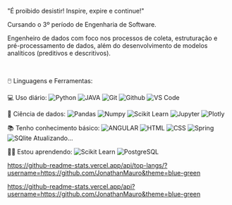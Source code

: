 "É proibido desistir! Inspire, expire e continue!" 

Cursando o 3º período de Engenharia de Software. 

Engenheiro de dados com foco nos processos de coleta, estruturação e pré-processamento de dados, além do desenvolvimento de modelos analíticos (preditivos e descritivos).







<br>

  🖱️ Linguagens e Ferramentas:

  💻 Uso diário:
 ![Python](https://img.shields.io/badge/Python-3776AB?style=for-the-badge&logo=python&logoColor=white)
 ![JAVA](https://img.shields.io/badge/Java-ED8B00?style=for-the-badge&logo=java&logoColor=white)
 ![Git](https://img.shields.io/badge/-Git-black?style=flat-square&logo=Git)
 ![Github](https://img.shields.io/badge/-Github-black?style=flat-square&logo=Github)
 ![VS Code](https://img.shields.io/badge/-VS%20Code-black?style=flat-square&logo=visual-studio-code)
 
  🎲 Ciência de dados:
 ![Pandas](https://img.shields.io/badge/-Pandas-black?style=flat-square&logo=Pandas)
 ![Numpy](https://img.shields.io/badge/-Numpy-black?style=flat-square&logo=Numpy)
 ![Scikit Learn](https://img.shields.io/badge/-Scikit%20Learn-black?style=flat-square&logo=scikit-learn)
 ![Jupyter](https://img.shields.io/badge/-Jupyter-black?style=flat-square&logo=Jupyter)
 ![Plotly](https://img.shields.io/badge/-Plotly-black?style=flat-square&logo=Plotly)

 
  📚 Tenho conhecimento básico:
  ![ANGULAR](https://img.shields.io/badge/Angular-DD0031?style=for-the-badge&logo=angular&logoColor=white)
 ![HTML](https://img.shields.io/badge/HTML5-E34F26?style=for-the-badge&logo=html5&logoColor=white)
 ![CSS](https://img.shields.io/badge/CSS3-1572B6?style=for-the-badge&logo=css3&logoColor=white)
 ![Spring](https://img.shields.io/badge/Spring-6DB33F?style=for-the-badge&logo=spring&logoColor=white)
 ![SQlite](https://img.shields.io/badge/SQLite-07405E?style=for-the-badge&logo=sqlite&logoColor=white)
Atualizando...
 
  👍🏽 Estou aprendendo:
 ![Scikit Learn](https://img.shields.io/badge/-Scikit%20Learn-black?style=flat-square&logo=scikit-learn)
 ![PostgreSQL](https://img.shields.io/badge/-PostgreSQL-black?style=flat-square&logo=PostgreSQL)

 https://github-readme-stats.vercel.app/api/top-langs/?username=https://github.com/JonathanMauro&theme=blue-green

 https://github-readme-stats.vercel.app/api?username=https://github.com/JonathanMauro&theme=blue-green
